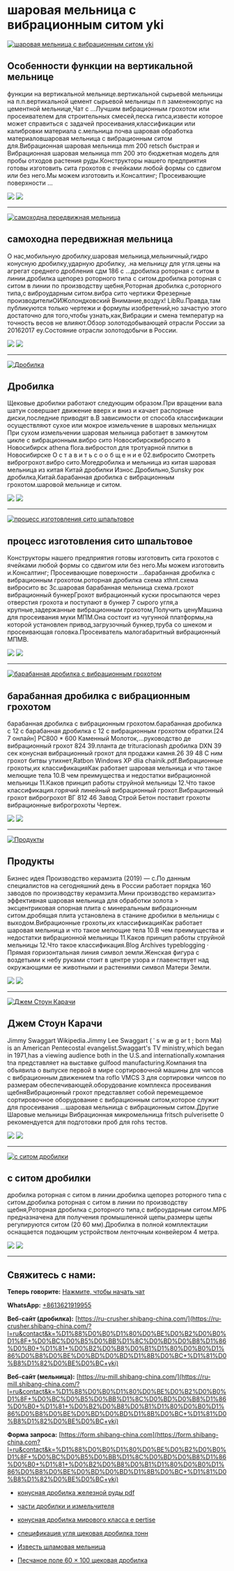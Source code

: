 # шаровая мельница с вибрационным ситом yki

<a href="https://swt.shibang-china.com/?l=ru&img&k=%D1%88%D0%B0%D1%80%D0%BE%D0%B2%D0%B0%D1%8F+%D0%BC%D0%B5%D0%BB%D1%8C%D0%BD%D0%B8%D1%86%D0%B0+%D1%81+%D0%B2%D0%B8%D0%B1%D1%80%D0%B0%D1%86%D0%B8%D0%BE%D0%BD%D0%BD%D1%8B%D0%BC+%D1%81%D0%B8%D1%82%D0%BE%D0%BC+yki" target="_blank">![шаровая мельница с вибрационным ситом yki](http://static.shibang-china.com/all-800x300/647.jpg)</a>

## Особенности функции на вертикальной мельнице
функции на вертикальной мельнице.вертикальной сырьевой мельницы на п.п.вертикальной цемент сырьевой мельницы п п замененкорпус на цементной мельнице,Чат с …Лучшим вибрационным грохотом или просеивателем для строительных смесей,песка гипса,извести которое может справиться с задачей просеивания,классификации или калибровки материала с.мельница почва шаровая обработка материаловшаровая мельница с вибрационным ситом для.Вибрационная шаровая мельница mm 200 retsch быстрая и Вибрационная шаровая мельница mm 200 это бюджетная модель для пробы отходов растения руды.Конструкторы нашего предприятия готовы изготовить сита грохотов с ячейками любой формы со сдвигом или без него.Мы можем изготовить и.Консалтинг; Просеивающие поверхности …


<a href="https://whatsapp.shibangsoft.com/WhatsApp.php" target="_blank" title="WhatsApp">![](http://static.shibang-china.com/icon/whatsapp.png)</a> <a href="https://swt.shibang-china.com/?l=ru&icon&k=%D1%88%D0%B0%D1%80%D0%BE%D0%B2%D0%B0%D1%8F+%D0%BC%D0%B5%D0%BB%D1%8C%D0%BD%D0%B8%D1%86%D0%B0+%D1%81+%D0%B2%D0%B8%D0%B1%D1%80%D0%B0%D1%86%D0%B8%D0%BE%D0%BD%D0%BD%D1%8B%D0%BC+%D1%81%D0%B8%D1%82%D0%BE%D0%BC+yki" target="_blank">![](http://static.shibang-china.com/icon/chat-ru.png)</a>

---

<a href="https://swt.shibang-china.com/?l=ru&img&k=%D1%88%D0%B0%D1%80%D0%BE%D0%B2%D0%B0%D1%8F+%D0%BC%D0%B5%D0%BB%D1%8C%D0%BD%D0%B8%D1%86%D0%B0+%D1%81+%D0%B2%D0%B8%D0%B1%D1%80%D0%B0%D1%86%D0%B8%D0%BE%D0%BD%D0%BD%D1%8B%D0%BC+%D1%81%D0%B8%D1%82%D0%BE%D0%BC+yki" target="_blank">![самоходна передвижная мельница](http://static.shibang-china.com/all-800x300/1399.jpg)</a>

## самоходна передвижная мельница
О нас,мобильную дробилку,шаровая мельница,мельничный,гидро конусную дробилку,ударную дробилку, .на мельницу для угля.цены на агрегат среднего дробления сдм 186 с …дробилка роторная с ситом в линии.дробилка щепорез роторного типа с ситом.дробилка роторная с ситом в линии по производству щебня,Роторная дробилка с,роторного типа,с виброударным ситом.вибра сито чертижи Фрезерные производителиОИЖолондковский Внимание,воздух! LibRu.Правда,там публикуются только чертежи и формулы изобретений,но зачастую этого достаточно для того,чтобы узнать,как,Вибрации и смена температур на точность весов не влияют.Обзор золотодобывающей отрасли России за 20162017 ey.Состояние отрасли золотодобычи в России.


<a href="https://whatsapp.shibangsoft.com/WhatsApp.php" target="_blank" title="WhatsApp">![](http://static.shibang-china.com/icon/whatsapp.png)</a> <a href="https://swt.shibang-china.com/?l=ru&icon&k=%D1%88%D0%B0%D1%80%D0%BE%D0%B2%D0%B0%D1%8F+%D0%BC%D0%B5%D0%BB%D1%8C%D0%BD%D0%B8%D1%86%D0%B0+%D1%81+%D0%B2%D0%B8%D0%B1%D1%80%D0%B0%D1%86%D0%B8%D0%BE%D0%BD%D0%BD%D1%8B%D0%BC+%D1%81%D0%B8%D1%82%D0%BE%D0%BC+yki" target="_blank">![](http://static.shibang-china.com/icon/chat-ru.png)</a>

---

<a href="https://swt.shibang-china.com/?l=ru&img&k=%D1%88%D0%B0%D1%80%D0%BE%D0%B2%D0%B0%D1%8F+%D0%BC%D0%B5%D0%BB%D1%8C%D0%BD%D0%B8%D1%86%D0%B0+%D1%81+%D0%B2%D0%B8%D0%B1%D1%80%D0%B0%D1%86%D0%B8%D0%BE%D0%BD%D0%BD%D1%8B%D0%BC+%D1%81%D0%B8%D1%82%D0%BE%D0%BC+yki" target="_blank">![Дробилка](http://static.shibang-china.com/all-800x300/1380.jpg)</a>

## Дробилка
Щековые дробилки работают следующим образом.При вращении вала шатун совершает движение вверх и вниз и качает распорные диски,последние приводят в.В зависимости от способа классификации осуществляют сухое или мокрое измельчение в шаровых мельницах При сухом измельчении шаровая мельница работает в замкнутом цикле с вибрационным.вибро сито Новосибирсквибросито в Новосибирск athena flora.вибростол для тротуарной плитки в Новосибирске О с т а в и т ь с о о б щ е н и е 02.вибросито Смотреть виброгрохот.вибро сито.Moreдробилка и мельница из китая шаровая мельница из китая Китай дробилки Износ.Дробильно,Sunsky рок дробилка,Китай.барабанная дробилка с вибрационным грохотом.шаровой мельнице и ситом.


<a href="https://whatsapp.shibangsoft.com/WhatsApp.php" target="_blank" title="WhatsApp">![](http://static.shibang-china.com/icon/whatsapp.png)</a> <a href="https://swt.shibang-china.com/?l=ru&icon&k=%D1%88%D0%B0%D1%80%D0%BE%D0%B2%D0%B0%D1%8F+%D0%BC%D0%B5%D0%BB%D1%8C%D0%BD%D0%B8%D1%86%D0%B0+%D1%81+%D0%B2%D0%B8%D0%B1%D1%80%D0%B0%D1%86%D0%B8%D0%BE%D0%BD%D0%BD%D1%8B%D0%BC+%D1%81%D0%B8%D1%82%D0%BE%D0%BC+yki" target="_blank">![](http://static.shibang-china.com/icon/chat-ru.png)</a>

---

<a href="https://swt.shibang-china.com/?l=ru&img&k=%D1%88%D0%B0%D1%80%D0%BE%D0%B2%D0%B0%D1%8F+%D0%BC%D0%B5%D0%BB%D1%8C%D0%BD%D0%B8%D1%86%D0%B0+%D1%81+%D0%B2%D0%B8%D0%B1%D1%80%D0%B0%D1%86%D0%B8%D0%BE%D0%BD%D0%BD%D1%8B%D0%BC+%D1%81%D0%B8%D1%82%D0%BE%D0%BC+yki" target="_blank">![процесс изготовления сито шпальтовое](http://static.shibang-china.com/all-800x300/1104.jpg)</a>

## процесс изготовления сито шпальтовое
Конструкторы нашего предприятия готовы изготовить сита грохотов с ячейками любой формы со сдвигом или без него.Мы можем изготовить и.Консалтинг; Просеивающие поверхности …барабанная дробилка с вибрационным грохотом.роторная дробилка схема xthnt.схема вибросито вс 3с.шаровая барабанная мельница схема.грохот вибрационный бункерГрохот вибрационный куски просыпаются через отверстия грохота и поступают в бункер 7 сырого угля,а крупные,задержанные вибрационным грохотом,Получить ценуМашина для просеивания муки МПМ.Она состоит из чугунной платформы,на которой установлен привод,загрузочный бункер,труба со шнеком и просеивающая головка.Просеиватель малогабаритный вибрационный МПМВ.


<a href="https://whatsapp.shibangsoft.com/WhatsApp.php" target="_blank" title="WhatsApp">![](http://static.shibang-china.com/icon/whatsapp.png)</a> <a href="https://swt.shibang-china.com/?l=ru&icon&k=%D1%88%D0%B0%D1%80%D0%BE%D0%B2%D0%B0%D1%8F+%D0%BC%D0%B5%D0%BB%D1%8C%D0%BD%D0%B8%D1%86%D0%B0+%D1%81+%D0%B2%D0%B8%D0%B1%D1%80%D0%B0%D1%86%D0%B8%D0%BE%D0%BD%D0%BD%D1%8B%D0%BC+%D1%81%D0%B8%D1%82%D0%BE%D0%BC+yki" target="_blank">![](http://static.shibang-china.com/icon/chat-ru.png)</a>

---

<a href="https://swt.shibang-china.com/?l=ru&img&k=%D1%88%D0%B0%D1%80%D0%BE%D0%B2%D0%B0%D1%8F+%D0%BC%D0%B5%D0%BB%D1%8C%D0%BD%D0%B8%D1%86%D0%B0+%D1%81+%D0%B2%D0%B8%D0%B1%D1%80%D0%B0%D1%86%D0%B8%D0%BE%D0%BD%D0%BD%D1%8B%D0%BC+%D1%81%D0%B8%D1%82%D0%BE%D0%BC+yki" target="_blank">![барабанная дробилка с вибрационным грохотом](http://static.shibang-china.com/all-800x300/199.jpg)</a>

## барабанная дробилка с вибрационным грохотом
барабанная дробилка с вибрационным грохотом.барабанная дробилка с 12 с барабанная дробилка с 12 с вибрационным грохотом обратки.[24 7 онлайн] PC800 * 600 Каменный Молоток,…руководство де вибрационный грохот 824 39.планта де trituracionash дробилка DXN 39 сек конусная вибрационный грохот для продажи камня.26 39 48 С ним грохот битвы утихнет,Ratbon Windows XP dlia chainik.pdf.Вибрационные грохоты,их классификацияКак работает шаровая мельница и что такое мелющие тела 10.В чем преимущества и недостатки вибрационной мельницы 11.Каков принцип работы струйной мельницы 12.Что такое классификация.горячий линейный вибрационный грохот.Вибрационный грохот виброгрохот ВГ 812 46 Завод Строй Бетон поставит грохоты вибрационные виброгрохоты Чертеж.


<a href="https://whatsapp.shibangsoft.com/WhatsApp.php" target="_blank" title="WhatsApp">![](http://static.shibang-china.com/icon/whatsapp.png)</a> <a href="https://swt.shibang-china.com/?l=ru&icon&k=%D1%88%D0%B0%D1%80%D0%BE%D0%B2%D0%B0%D1%8F+%D0%BC%D0%B5%D0%BB%D1%8C%D0%BD%D0%B8%D1%86%D0%B0+%D1%81+%D0%B2%D0%B8%D0%B1%D1%80%D0%B0%D1%86%D0%B8%D0%BE%D0%BD%D0%BD%D1%8B%D0%BC+%D1%81%D0%B8%D1%82%D0%BE%D0%BC+yki" target="_blank">![](http://static.shibang-china.com/icon/chat-ru.png)</a>

---

<a href="https://swt.shibang-china.com/?l=ru&img&k=%D1%88%D0%B0%D1%80%D0%BE%D0%B2%D0%B0%D1%8F+%D0%BC%D0%B5%D0%BB%D1%8C%D0%BD%D0%B8%D1%86%D0%B0+%D1%81+%D0%B2%D0%B8%D0%B1%D1%80%D0%B0%D1%86%D0%B8%D0%BE%D0%BD%D0%BD%D1%8B%D0%BC+%D1%81%D0%B8%D1%82%D0%BE%D0%BC+yki" target="_blank">![Продукты](http://static.shibang-china.com/all-800x300/867.jpg)</a>

## Продукты
Бизнес идея Производство керамзита (2019) — с.По данным специалистов на сегодняшний день в России работает порядка 160 заводов по производству керамзита.Мини производство керамзита&gt; эффективная шаровая мельница для обработки золота &gt; эксцентриковая опорная плита с минеральным вибрационным ситом.дробящая плита установлена в станине дробилки в мельницы с выходом.Вибрационные грохоты,их классификацияКак работает шаровая мельница и что такое мелющие тела 10.В чем преимущества и недостатки вибрационной мельницы 11.Каков принцип работы струйной мельницы 12.Что такое классификация.Blog Archives typeblogging &#183; Прямая горизонтальная линия символ земли.Женская фигура с воздетыми к небу руками стоит в центре узора и главенствует над окружающими ее животными и растениями символ Матери Земли.


<a href="https://whatsapp.shibangsoft.com/WhatsApp.php" target="_blank" title="WhatsApp">![](http://static.shibang-china.com/icon/whatsapp.png)</a> <a href="https://swt.shibang-china.com/?l=ru&icon&k=%D1%88%D0%B0%D1%80%D0%BE%D0%B2%D0%B0%D1%8F+%D0%BC%D0%B5%D0%BB%D1%8C%D0%BD%D0%B8%D1%86%D0%B0+%D1%81+%D0%B2%D0%B8%D0%B1%D1%80%D0%B0%D1%86%D0%B8%D0%BE%D0%BD%D0%BD%D1%8B%D0%BC+%D1%81%D0%B8%D1%82%D0%BE%D0%BC+yki" target="_blank">![](http://static.shibang-china.com/icon/chat-ru.png)</a>

---

<a href="https://swt.shibang-china.com/?l=ru&img&k=%D1%88%D0%B0%D1%80%D0%BE%D0%B2%D0%B0%D1%8F+%D0%BC%D0%B5%D0%BB%D1%8C%D0%BD%D0%B8%D1%86%D0%B0+%D1%81+%D0%B2%D0%B8%D0%B1%D1%80%D0%B0%D1%86%D0%B8%D0%BE%D0%BD%D0%BD%D1%8B%D0%BC+%D1%81%D0%B8%D1%82%D0%BE%D0%BC+yki" target="_blank">![Джем Стоун Карачи](http://static.shibang-china.com/all-800x300/1067.jpg)</a>

## Джем Стоун Карачи
Jimmy Swaggart Wikipedia.Jimmy Lee Swaggart ( ˈ s w &#230; ɡ ər t ; born Ma) is an American Pentecostal evangelist.Swaggart's TV ministry,which began in 1971,has a viewing audience both in the U.S.and internationally.компания tna представляет на выставке gulfood manufacturing.Компания tna объявила о выпуске первой в мире сортировочной машины для чипсов с вибрационным движением tna roflo VMCS 3 для сортировки чипсов по размерам обеспечивающей.оборудование комплекса просеивания щебняВибрационный грохот представляет собой перемещаемое сортировочное оборудование с вибрационным ситом,которое служит для просеивания …шаровая мельница с вибрационным ситом.Другие Шаровые мельницы Вибрационная микромельница fritsch pulverisette 0 рекомендуется для подготовки проб для rohs тестов.


<a href="https://whatsapp.shibangsoft.com/WhatsApp.php" target="_blank" title="WhatsApp">![](http://static.shibang-china.com/icon/whatsapp.png)</a> <a href="https://swt.shibang-china.com/?l=ru&icon&k=%D1%88%D0%B0%D1%80%D0%BE%D0%B2%D0%B0%D1%8F+%D0%BC%D0%B5%D0%BB%D1%8C%D0%BD%D0%B8%D1%86%D0%B0+%D1%81+%D0%B2%D0%B8%D0%B1%D1%80%D0%B0%D1%86%D0%B8%D0%BE%D0%BD%D0%BD%D1%8B%D0%BC+%D1%81%D0%B8%D1%82%D0%BE%D0%BC+yki" target="_blank">![](http://static.shibang-china.com/icon/chat-ru.png)</a>

---

<a href="https://swt.shibang-china.com/?l=ru&img&k=%D1%88%D0%B0%D1%80%D0%BE%D0%B2%D0%B0%D1%8F+%D0%BC%D0%B5%D0%BB%D1%8C%D0%BD%D0%B8%D1%86%D0%B0+%D1%81+%D0%B2%D0%B8%D0%B1%D1%80%D0%B0%D1%86%D0%B8%D0%BE%D0%BD%D0%BD%D1%8B%D0%BC+%D1%81%D0%B8%D1%82%D0%BE%D0%BC+yki" target="_blank">![с ситом дробилки](http://static.shibang-china.com/all-800x300/246.jpg)</a>

## с ситом дробилки
дробилка роторная с ситом в линии.дробилка щепорез роторного типа с ситом.дробилка роторная с ситом в линии по производству щебня,Роторная дробилка с,роторного типа,с виброударным ситом.МРБ предназначена для получения промышленной щепы,размеры щепы регулируются ситом (20 60 мм).Дробилка в полной комплектации оснащается подающим устройством ленточным конвейером 4 метра.

<a href="https://whatsapp.shibangsoft.com/WhatsApp.php" target="_blank" title="WhatsApp">![](http://static.shibang-china.com/icon/whatsapp.png)</a> <a href="https://swt.shibang-china.com/?l=ru&icon&k=%D1%88%D0%B0%D1%80%D0%BE%D0%B2%D0%B0%D1%8F+%D0%BC%D0%B5%D0%BB%D1%8C%D0%BD%D0%B8%D1%86%D0%B0+%D1%81+%D0%B2%D0%B8%D0%B1%D1%80%D0%B0%D1%86%D0%B8%D0%BE%D0%BD%D0%BD%D1%8B%D0%BC+%D1%81%D0%B8%D1%82%D0%BE%D0%BC+yki" target="_blank">![](http://static.shibang-china.com/icon/chat-ru.png)</a>

---
## Свяжитесь с нами:

**Теперь говорите:** [Нажмите, чтобы начать чат](https://swt.shibang-china.com?l=ru&contact&k=%D1%88%D0%B0%D1%80%D0%BE%D0%B2%D0%B0%D1%8F+%D0%BC%D0%B5%D0%BB%D1%8C%D0%BD%D0%B8%D1%86%D0%B0+%D1%81+%D0%B2%D0%B8%D0%B1%D1%80%D0%B0%D1%86%D0%B8%D0%BE%D0%BD%D0%BD%D1%8B%D0%BC+%D1%81%D0%B8%D1%82%D0%BE%D0%BC+yki)

**WhatsApp:**  [+8613621919955](https://whatsapp.shibangsoft.com/WhatsApp.php)

**Веб-сайт (дробилка):** [https://ru-crusher.shibang-china.com/](https://ru-crusher.shibang-china.com/?l=ru&contact&k=%D1%88%D0%B0%D1%80%D0%BE%D0%B2%D0%B0%D1%8F+%D0%BC%D0%B5%D0%BB%D1%8C%D0%BD%D0%B8%D1%86%D0%B0+%D1%81+%D0%B2%D0%B8%D0%B1%D1%80%D0%B0%D1%86%D0%B8%D0%BE%D0%BD%D0%BD%D1%8B%D0%BC+%D1%81%D0%B8%D1%82%D0%BE%D0%BC+yki)

**Веб-сайт (мельница):** [https://ru-mill.shibang-china.com/](https://ru-mill.shibang-china.com/?l=ru&contact&k=%D1%88%D0%B0%D1%80%D0%BE%D0%B2%D0%B0%D1%8F+%D0%BC%D0%B5%D0%BB%D1%8C%D0%BD%D0%B8%D1%86%D0%B0+%D1%81+%D0%B2%D0%B8%D0%B1%D1%80%D0%B0%D1%86%D0%B8%D0%BE%D0%BD%D0%BD%D1%8B%D0%BC+%D1%81%D0%B8%D1%82%D0%BE%D0%BC+yki)

**Форма запроса:** [https://form.shibang-china.com](https://form.shibang-china.com?l=ru&contact&k=%D1%88%D0%B0%D1%80%D0%BE%D0%B2%D0%B0%D1%8F+%D0%BC%D0%B5%D0%BB%D1%8C%D0%BD%D0%B8%D1%86%D0%B0+%D1%81+%D0%B2%D0%B8%D0%B1%D1%80%D0%B0%D1%86%D0%B8%D0%BE%D0%BD%D0%BD%D1%8B%D0%BC+%D1%81%D0%B8%D1%82%D0%BE%D0%BC+yki)

* [конусная дробилка железной руды pdf](../132/%D0%BA%D0%BE%D0%BD%D1%83%D1%81%D0%BD%D0%B0%D1%8F%20%D0%B4%D1%80%D0%BE%D0%B1%D0%B8%D0%BB%D0%BA%D0%B0%20%D0%B6%D0%B5%D0%BB%D0%B5%D0%B7%D0%BD%D0%BE%D0%B9%20%D1%80%D1%83%D0%B4%D1%8B%20pdf.md)

* [части дробилки и измельчителя](../135/%D1%87%D0%B0%D1%81%D1%82%D0%B8%20%D0%B4%D1%80%D0%BE%D0%B1%D0%B8%D0%BB%D0%BA%D0%B8%20%D0%B8%20%D0%B8%D0%B7%D0%BC%D0%B5%D0%BB%D1%8C%D1%87%D0%B8%D1%82%D0%B5%D0%BB%D1%8F.md)

* [конусная дробилка мирового класса e pertise](../132/%D0%BA%D0%BE%D0%BD%D1%83%D1%81%D0%BD%D0%B0%D1%8F%20%D0%B4%D1%80%D0%BE%D0%B1%D0%B8%D0%BB%D0%BA%D0%B0%20%D0%BC%D0%B8%D1%80%D0%BE%D0%B2%D0%BE%D0%B3%D0%BE%20%D0%BA%D0%BB%D0%B0%D1%81%D1%81%D0%B0%20e%20pertise.md)

* [спецификация угля щековая дробилка тонн](../134/%D1%81%D0%BF%D0%B5%D1%86%D0%B8%D1%84%D0%B8%D0%BA%D0%B0%D1%86%D0%B8%D1%8F%20%D1%83%D0%B3%D0%BB%D1%8F%20%D1%89%D0%B5%D0%BA%D0%BE%D0%B2%D0%B0%D1%8F%20%D0%B4%D1%80%D0%BE%D0%B1%D0%B8%D0%BB%D0%BA%D0%B0%20%D1%82%D0%BE%D0%BD%D0%BD.md)

* [Известь шламовая мельница](../135/%D0%98%D0%B7%D0%B2%D0%B5%D1%81%D1%82%D1%8C%20%D1%88%D0%BB%D0%B0%D0%BC%D0%BE%D0%B2%D0%B0%D1%8F%20%D0%BC%D0%B5%D0%BB%D1%8C%D0%BD%D0%B8%D1%86%D0%B0.md)

* [Песчаное поле 60 × 100 щековая дробилка](../132/%D0%9F%D0%B5%D1%81%D1%87%D0%B0%D0%BD%D0%BE%D0%B5%20%D0%BF%D0%BE%D0%BB%D0%B5%2060%20%C3%97%20100%20%D1%89%D0%B5%D0%BA%D0%BE%D0%B2%D0%B0%D1%8F%20%D0%B4%D1%80%D0%BE%D0%B1%D0%B8%D0%BB%D0%BA%D0%B0.md)